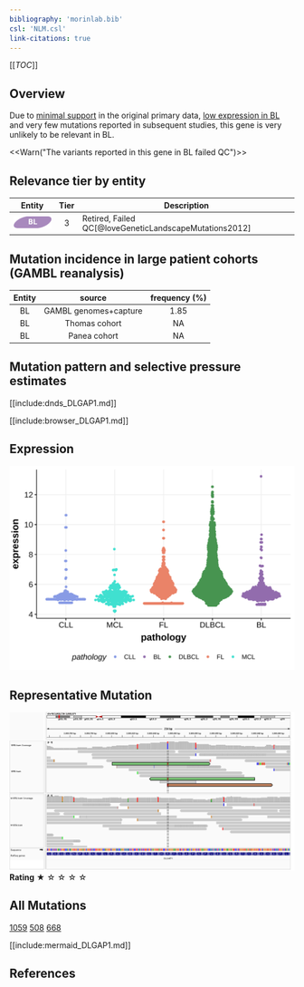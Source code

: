 ```yaml
---
bibliography: 'morinlab.bib'
csl: 'NLM.csl'
link-citations: true
---
```

[[_TOC_]]

## Overview

Due to [minimal support](DLGAP1#representative-mutation) in the original primary data, [low expression in BL](DLGAP1#dlgap1-expression) and very few mutations reported in subsequent studies, this gene is very unlikely to be relevant in BL. 

<<Warn("The variants reported in this gene in BL failed QC")>>



## Relevance tier by entity

|Entity|Tier|Description                           |
|:------:|:----:|--------------------------------------|
|![BL](images/icons/BL_tier2.png)    |3   |Retired, Failed QC[@loveGeneticLandscapeMutations2012]|

## Mutation incidence in large patient cohorts (GAMBL reanalysis)

|Entity|source               |frequency (%)|
|:------:|:---------------------:|:-------------:|
|BL    |GAMBL genomes+capture|1.85         |
|BL    |Thomas cohort        |  NA         |
|BL    |Panea cohort         |  NA         |

## Mutation pattern and selective pressure estimates

[[include:dnds_DLGAP1.md]]




[[include:browser_DLGAP1.md]]

## Expression
![](images/gene_expression/DLGAP1_by_pathology.svg)
<!-- ORIGIN: loveGeneticLandscapeMutations2012 -->
<!-- BL: loveGeneticLandscapeMutations2012 -->

## Representative Mutation

![](primary/Love_DLGAP_chr18_3869854.png)
**Rating**
&starf; &star; &star; &star; &star;

## All Mutations

[1059](https://www.bcgsc.ca/downloads/morinlab/GAMBL/Love/1059_reports.html)
[508](https://www.bcgsc.ca/downloads/morinlab/GAMBL/Love/508_reports.html)
[668](https://www.bcgsc.ca/downloads/morinlab/GAMBL/Love/668_reports.html)

[[include:mermaid_DLGAP1.md]]

## References
